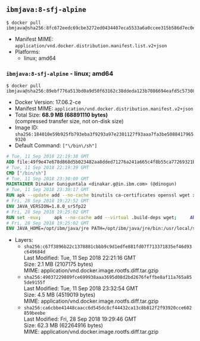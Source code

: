 ## `ibmjava:8-sfj-alpine`

```console
$ docker pull ibmjava@sha256:8fc672eedc69cbe3272ed0434407eca5533a6a0ccee315b586d7ec0e735ffb3f
```

-	Manifest MIME: `application/vnd.docker.distribution.manifest.list.v2+json`
-	Platforms:
	-	linux; amd64

### `ibmjava:8-sfj-alpine` - linux; amd64

```console
$ docker pull ibmjava@sha256:89ebf776a513bd0a9d50f63162c38ddeda123b7086694eafd5c57308e4fd5191
```

-	Docker Version: 17.06.2-ce
-	Manifest MIME: `application/vnd.docker.distribution.manifest.v2+json`
-	Total Size: **68.9 MB (68891110 bytes)**  
	(compressed transfer size, not on-disk size)
-	Image ID: `sha256:184010e59b925fb793eba3f9293a97e2301127f93aaa7fa3be50884179659320`
-	Default Command: `["\/bin\/sh"]`

```dockerfile
# Tue, 11 Sep 2018 22:19:38 GMT
ADD file:49f9e47e678d868d5b023482aa8dded71276a241a665c4f8b55ca77269321b34 in / 
# Tue, 11 Sep 2018 22:19:39 GMT
CMD ["/bin/sh"]
# Tue, 11 Sep 2018 23:30:09 GMT
MAINTAINER Dinakar Guniguntala <dinakar.g@in.ibm.com> (@dinogun)
# Tue, 11 Sep 2018 23:30:17 GMT
RUN apk --update add --no-cache binutils ca-certificates openssl wget xz     && GLIBC_VER="2.25-r0"     && ALPINE_GLIBC_REPO="https://github.com/sgerrand/alpine-pkg-glibc/releases/download"     && wget -q -O /tmp/${GLIBC_VER}.apk ${ALPINE_GLIBC_REPO}/${GLIBC_VER}/glibc-${GLIBC_VER}.apk     && apk add --allow-untrusted /tmp/${GLIBC_VER}.apk     && wget -q -O /tmp/gcc-libs.tar.xz https://www.archlinux.org/packages/core/x86_64/gcc-libs/download     && mkdir /tmp/gcc     && tar -xf /tmp/gcc-libs.tar.xz -C /tmp/gcc     && mv /tmp/gcc/usr/lib/libgcc* /tmp/gcc/usr/lib/libstdc++* /usr/glibc-compat/lib     && strip /usr/glibc-compat/lib/libgcc_s.so.* /usr/glibc-compat/lib/libstdc++.so*     && apk del binutils wget     && rm -rf /tmp/${GLIBC_VER}.apk /tmp/gcc /tmp/gcc-libs.tar.xz /var/cache/apk/*
# Fri, 28 Sep 2018 19:22:52 GMT
ENV JAVA_VERSION=1.8.0_sr5fp22
# Fri, 28 Sep 2018 19:25:02 GMT
RUN set -eux;     apk --no-cache add --virtual .build-deps wget;     ARCH="$(apk --print-arch)";     case "${ARCH}" in        amd64|x86_64)          ESUM='e9e179ad118cebf5ca5cd98b73c72dc04d8f725c4dc7f9fd19e90b7981d32289';          YML_FILE='sfj/linux/x86_64/index.yml';          ;;        i386)          ESUM='1025b2ac347fc0961297eed075ffac36d94bb44458b0326bcf601a3f75248da4';          YML_FILE='sfj/linux/i386/index.yml';          ;;        ppc64el|ppc64le)          ESUM='baf60399c147326270e2c68c5a533fed2148f480284f537fbf7ca9069dca0053';          YML_FILE='sfj/linux/ppc64le/index.yml';          ;;        s390)          ESUM='555878d2a7a49b73a5d244770b535292d9affc38ab4e4adcc55961ce271bef33';          YML_FILE='sfj/linux/s390/index.yml';          ;;        s390x)          ESUM='8582f1bcce1c12edcfbbbf810c002eca12de0446803c967f4a88299f6bd49403';          YML_FILE='sfj/linux/s390x/index.yml';          ;;        *)          echo "Unsupported arch: ${ARCH}";          exit 1;          ;;     esac;     BASE_URL="https://public.dhe.ibm.com/ibmdl/export/pub/systems/cloud/runtimes/java/meta/";     wget -q -U UA_IBM_JAVA_Docker -O /tmp/index.yml ${BASE_URL}/${YML_FILE};     JAVA_URL=$(sed -n '/^'${JAVA_VERSION}:'/{n;s/\s*uri:\s//p}'< /tmp/index.yml);     wget -q -U UA_IBM_JAVA_Docker -O /tmp/ibm-java.bin ${JAVA_URL};     echo "${ESUM}  /tmp/ibm-java.bin" | sha256sum -c -;     echo "INSTALLER_UI=silent" > /tmp/response.properties;     echo "USER_INSTALL_DIR=/opt/ibm/java" >> /tmp/response.properties;     echo "LICENSE_ACCEPTED=TRUE" >> /tmp/response.properties;     mkdir -p /opt/ibm;     chmod +x /tmp/ibm-java.bin;     /tmp/ibm-java.bin -i silent -f /tmp/response.properties;     rm -f /tmp/response.properties;     rm -f /tmp/index.yml;     rm -f /tmp/ibm-java.bin;     apk del .build-deps;
# Fri, 28 Sep 2018 19:25:02 GMT
ENV JAVA_HOME=/opt/ibm/java/jre PATH=/opt/ibm/java/jre/bin:/usr/local/sbin:/usr/local/bin:/usr/sbin:/usr/bin:/sbin:/bin IBM_JAVA_OPTIONS=-XX:+UseContainerSupport
```

-	Layers:
	-	`sha256:c67f3896b22c1378881cbbb9c9d1edfe881fd07f713371835ef46d93c649684d`  
		Last Modified: Tue, 11 Sep 2018 22:21:16 GMT  
		Size: 2.1 MB (2107175 bytes)  
		MIME: application/vnd.docker.image.rootfs.diff.tar.gzip
	-	`sha256:49037229889fce699938aaa3695d08d2bd2676feffbe8af11a765a855de9155f`  
		Last Modified: Tue, 11 Sep 2018 23:32:54 GMT  
		Size: 4.5 MB (4519019 bytes)  
		MIME: application/vnd.docker.image.rootfs.diff.tar.gzip
	-	`sha256:ca6cbbe41448caacc6d545dc8cf44432ca13c8b812f2f93920cce602859beebe`  
		Last Modified: Fri, 28 Sep 2018 19:29:46 GMT  
		Size: 62.3 MB (62264916 bytes)  
		MIME: application/vnd.docker.image.rootfs.diff.tar.gzip
